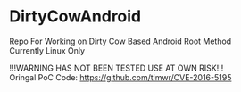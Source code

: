 # DirtyCowAndroid
Repo For Working on Dirty Cow Based Android Root Method  
Currently Linux Only  
  
!!!WARNING HAS NOT BEEN TESTED USE AT OWN RISK!!!   
Oringal PoC Code: https://github.com/timwr/CVE-2016-5195
